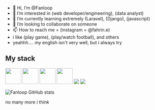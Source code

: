 - 👋 Hi, I’m @Fanloop
- 👀 I’m interested in (web developer/engineering), (data analyst)
- 🌱 I’m currently learning extremely (Laravel), (Django), (javascript)
- 💞️ I’m looking to collaborate on someone
- 📫 How to reach me = (instagram = @fahrin.e)
- i like (play game), (play/watch football), and others
- yeahhh.... my english isn't very well, but i always try


## My stack
<img src="https://cdn.jsdelivr.net/gh/devicons/devicon@latest/icons/laravel/laravel-original-wordmark.svg" height="50" />   <img src="https://cdn.jsdelivr.net/gh/devicons/devicon@latest/icons/livewire/livewire-original-wordmark.svg" height="50" />   <img src="https://cdn.jsdelivr.net/gh/devicons/devicon@latest/icons/tailwindcss/tailwindcss-original.svg" height="50" />   <img src="https://cdn.jsdelivr.net/gh/devicons/devicon@latest/icons/bootstrap/bootstrap-original-wordmark.svg" height="50" />  <img src="https://cdn.jsdelivr.net/gh/devicons/devicon@latest/icons/mysql/mysql-original-wordmark.svg" />  <img src="https://cdn.jsdelivr.net/gh/devicons/devicon@latest/icons/sqlite/sqlite-original-wordmark.svg" />

![Fanloop GitHub stats](https://github-readme-stats.vercel.app/api?username=Fanloop&hide=contribs,prs)

no many more i think
